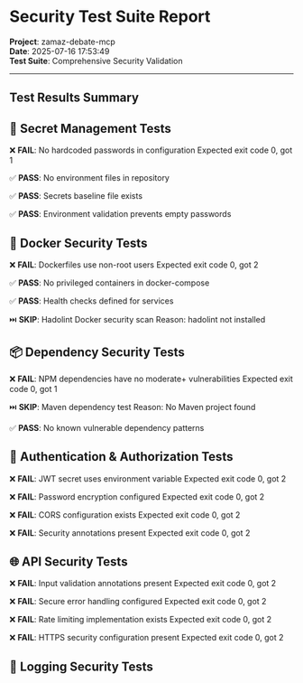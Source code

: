 # Security Test Suite Report

**Project**: zamaz-debate-mcp  
**Date**: 2025-07-16 17:53:49  
**Test Suite**: Comprehensive Security Validation

---

## Test Results Summary

## 🔐 Secret Management Tests

❌ **FAIL**: No hardcoded passwords in configuration
   Expected exit code 0, got 1

✅ **PASS**: No environment files in repository

✅ **PASS**: Secrets baseline file exists

✅ **PASS**: Environment validation prevents empty passwords

## 🐳 Docker Security Tests

❌ **FAIL**: Dockerfiles use non-root users
   Expected exit code 0, got 2

✅ **PASS**: No privileged containers in docker-compose

✅ **PASS**: Health checks defined for services

⏭️ **SKIP**: Hadolint Docker security scan
   Reason: hadolint not installed

## 📦 Dependency Security Tests

❌ **FAIL**: NPM dependencies have no moderate+ vulnerabilities
   Expected exit code 0, got 1

⏭️ **SKIP**: Maven dependency test
   Reason: No Maven project found

✅ **PASS**: No known vulnerable dependency patterns

## 🔑 Authentication & Authorization Tests

❌ **FAIL**: JWT secret uses environment variable
   Expected exit code 0, got 2

❌ **FAIL**: Password encryption configured
   Expected exit code 0, got 2

❌ **FAIL**: CORS configuration exists
   Expected exit code 0, got 2

❌ **FAIL**: Security annotations present
   Expected exit code 0, got 2

## 🌐 API Security Tests

❌ **FAIL**: Input validation annotations present
   Expected exit code 0, got 2

❌ **FAIL**: Secure error handling configured
   Expected exit code 0, got 2

❌ **FAIL**: Rate limiting implementation exists
   Expected exit code 0, got 2

❌ **FAIL**: HTTPS security configuration present
   Expected exit code 0, got 2

## 📝 Logging Security Tests

